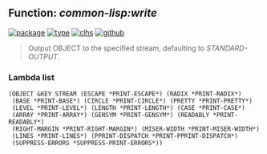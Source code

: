 ## Function: ***common-lisp:write***
[![package](https://img.shields.io/badge/Package-COMMON--LISP-5f9ea0.svg?style=social&colorA=999999)](../) [![type](https://img.shields.io/badge/Type-Function-5f9ea0.svg?style=social&colorA=999999)](../#function) [![clhs](https://img.shields.io/badge/CLHS-WRITE-5f9ea0.svg?style=social&colorA=999999)](http://www.lispworks.com/documentation/HyperSpec/Body/f_wr_pr.htm) [![github](https://img.shields.io/badge/GitHub-View_the_source-5f9ea0.svg?style=social&colorA=999999&logo=github)](https://github.com/sbcl/sbcl/blob/master/src/code/print.lisp/) 

> Output OBJECT to the specified stream, defaulting to *STANDARD-OUTPUT*.

### Lambda list
```
(OBJECT &KEY STREAM (ESCAPE *PRINT-ESCAPE*) (RADIX *PRINT-RADIX*)
 (BASE *PRINT-BASE*) (CIRCLE *PRINT-CIRCLE*) (PRETTY *PRINT-PRETTY*)
 (LEVEL *PRINT-LEVEL*) (LENGTH *PRINT-LENGTH*) (CASE *PRINT-CASE*)
 (ARRAY *PRINT-ARRAY*) (GENSYM *PRINT-GENSYM*) (READABLY *PRINT-READABLY*)
 (RIGHT-MARGIN *PRINT-RIGHT-MARGIN*) (MISER-WIDTH *PRINT-MISER-WIDTH*)
 (LINES *PRINT-LINES*) (PPRINT-DISPATCH *PRINT-PPRINT-DISPATCH*)
 (SUPPRESS-ERRORS *SUPPRESS-PRINT-ERRORS*))
```
